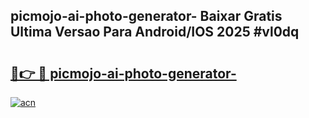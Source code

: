 ## picmojo-ai-photo-generator- Baixar Gratis Ultima Versao Para Android/IOS 2025 #vl0dq

# <h2><a href="https://ainizakaria.my?title=picmojo-ai-photo-generator-&ref=20M">🔗👉 🔴 picmojo-ai-photo-generator-</a></h2>

[![acn](https://github.com/user-attachments/assets/0f9c940e-d8b0-45ae-aac7-cd30a18b3e1c)](https://ainizakaria.my?title=picmojo-ai-photo-generator-&ref=20M)

